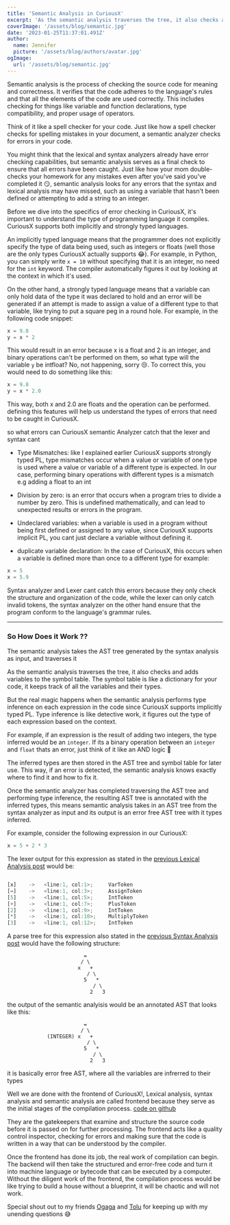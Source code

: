 ```yaml
---
title: 'Semantic Analysis in CuriousX'
excerpt: 'As the semantic analysis traverses the tree, it also checks and adds variables to the symbol table. The symbol table is like a dictionary for your code, it keeps track of all the variables and their types'
coverImage: '/assets/blog/semantic.jpg'
date: '2023-01-25T11:37:01.491Z'
author:
  name: Jennifer
  picture: '/assets/blog/authors/avatar.jpg'
ogImage:
  url: '/assets/blog/semantic.jpg'
---
```


Semantic analysis is the process of checking the source code for meaning and correctness. It verifies that the code adheres to the language's rules and that all the elements of the code are used correctly. This includes checking for things like variable and function declarations, type compatibility, and proper usage of operators.

Think of it like a spell checker for your code. Just like how a spell checker checks for spelling mistakes in your document, a semantic analyzer checks for errors in your code.

You might think that the lexical and syntax analyzers already have error checking capabilities, but semantic analysis serves as a final check to ensure that all errors have been caught. Just like how your mom double-checks your homework for any mistakes even after you've said you've completed it 😏, semantic analysis looks for any errors that the syntax and lexical analysis may have missed, such as using a variable that hasn't been defined or attempting to add a string to an integer.

Before we dive into the specifics of error checking in CuriousX, it's important to understand the type of programming language it compiles. CuriousX supports both implicitly and strongly typed languages.

An implicitly typed language means that the programmer does not explicitly specify the type of data being used, such as integers or floats (well those are the only types CuriousX actually supports 😂). For example, in Python, you can simply write `x = 10` without specifying that it is an integer, no need for the `int` keyword. The compiler automatically figures it out by looking at the context in which it's used.

On the other hand, a strongly typed language means that a variable can only hold data of the type it was declared to hold and an error will be generated if an attempt is made to assign a value of a different type to that variable, like trying to put a square peg in a round hole. For example, in the following code snippet:

```c++
x = 9.8
y = x * 2
```
This would result in an error because x is a float and 2 is an integer, and binary operations can't be performed on them, so what type will the variable `y` be intfloat? No, not happening, sorry 😒. To correct this, you would need to do something like this:

```c++
x = 9.8
y = x * 2.0
```
This way, both x and 2.0 are floats and the operation can be performed. defining this features will help us understand the types of errors that need to be caught in CuriousX.

so what errors can CuriousX semantic Analyzer catch that the lexer and syntax cant 

- Type Mismatches: like I explained earlier CuriousX supports strongly typed PL, type mismatches occur when a value or variable of one type is used where a value or variable of a different type is expected. In our case, performing binary operations with different types is a mismatch e.g adding a float to an int 

-  Division by zero: is an error that occurs when a program tries to divide a number by zero. This is undefined mathematically, and can lead to unexpected results or errors in the program.

-  Undeclared variables: when a variable is used in a program without being first defined or assigned to any value, since CuriousX supports implicit PL, you cant just declare a variable without defining it.

- duplicate variable declaration: In the case of CuriousX, this occurs when a variable is defined more than once to a different type for example:
```c++
x = 5
x = 5.9
```

Syntax analyzer and Lexer cant catch this errors because they only check the structure and organization of the code, while the lexer can only catch invalid tokens, the syntax analyzer on the other hand ensure that the program conform to the language's grammar rules.

---
### So How Does it Work ??

The semantic analysis takes the AST tree generated by the syntax analysis as input, and traverses it

As the semantic analysis traverses the tree, it also checks and adds variables to the symbol table. The symbol table is like a dictionary for your code, it keeps track of all the variables and their types.

But the real magic happens when the semantic analysis performs type inference on each expression in the code since CuriousX supports implicitly typed PL. Type inference is like detective work, it figures out the type of each expression based on the context. 

For example, if an expression is the result of adding two integers, the type inferred would be an `integer`. If its a binary operation between an `integer` and `float` thats an error, just think of it like an AND logic 🙂

The inferred types are then stored in the AST tree and symbol table for later use. This way, if an error is detected, the semantic analysis knows exactly where to find it and how to fix it.

Once the semantic analyzer has completed traversing the AST tree and performing type inference, the resulting AST tree is annotated with the inferred types, this means semantic analysis takes in an AST tree from the syntax analyzer as input and its output is an error free AST tree with it types inferred.

For example, consider the following expression in our CuriousX:

```c
x = 5 + 2 * 3
```

The lexer output for this expression as stated in the [previous Lexical Analysis post](/_posts/lexicalAnalysis.md) would be:

```jsx

[x]    ->   <line:1, col:1>;	 VarToken
[=]    ->   <line:1, col:3>;	 AssignToken
[5]    ->   <line:1, col:5>;	 IntToken
[+]    ->   <line:1, col:7>;	 PlusToken
[2]    ->   <line:1, col:9>;	 IntToken
[*]    ->   <line:1, col:10>;	 MultiplyToken
[3]    ->   <line:1, col:12>;	 IntToken
```

A parse tree for this expression also stated in the [previous Syntax Analysis post](/_posts/syntaxAnalysis.md) would have the following structure:
```
                         =
                        / \
                       x   +
                          / \
                         5   *
                            / \
                           2   3

```

the output of the semantic analyisis would be an annotated AST that looks like this:
```
                         =
                        / \
             (INTEGER) x   +
                          / \
                         5   *
                            / \
                           2   3

```
it is basically error free AST, where all the variables are infrerred to their types

Well we are done with the frontend of CuriousX!, Lexical analysis, syntax analysis and semantic analysis are called frontend because they serve as the initial stages of the compilation process. [code on github](https://github.com/jnyfah/CuriousX/tree/semantic-analysis)

They are the gatekeepers that examine and structure the source code before it is passed on for further processing. The frontend acts like a quality control inspector, checking for errors and making sure that the code is written in a way that can be understood by the compiler. 

Once the frontend has done its job, the real work of compilation can begin. The backend will then take the structured and error-free code and turn it into machine language or bytecode that can be executed by a computer. Without the diligent work of the frontend, the compilation process would be like trying to build a house without a blueprint, it will be chaotic and will not work.

Special shout out to my friends [Ogaga](https://www.linkedin.com/in/oghenevwogaga-ebresafe-0b3a42198) and [Tolu]() for keeping up with my unending questions 😅

